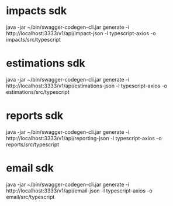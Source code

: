 # impacts sdk
java -jar ~/bin/swagger-codegen-cli.jar generate -i http://localhost:3333/v1/api/impact-json -l typescript-axios -o impacts/src/typescript

# estimations sdk
java -jar ~/bin/swagger-codegen-cli.jar generate -i http://localhost:3333/v1/api/estimations-json -l typescript-axios -o estimations/src/typescript

# reports sdk
java -jar ~/bin/swagger-codegen-cli.jar generate -i http://localhost:3333/v1/api/reporting-json -l typescript-axios -o reports/src/typescript

# email sdk
java -jar ~/bin/swagger-codegen-cli.jar generate -i http://localhost:3333/v1/api/email-json -l typescript-axios -o email/src/typescript